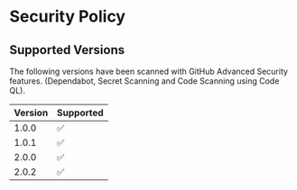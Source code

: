 # Security Policy

## Supported Versions

The following versions have been scanned with GitHub Advanced Security features. (Dependabot, Secret Scanning and Code Scanning using Code QL).

| Version | Supported          |
| ------- | ------------------ |
| 1.0.0   | :white_check_mark: |
| 1.0.1   | :white_check_mark: |
| 2.0.0   | :white_check_mark: |
| 2.0.2   | :white_check_mark: |
